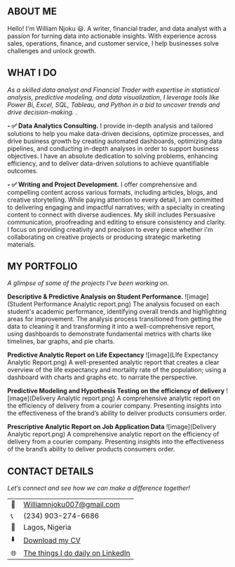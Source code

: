 
<!--Section 1: Introduce your self-->
## ABOUT ME

Hello! I'm William Njoku 😃. A writer, financial trader, and data analyst with a passion for turning data into actionable insights. With experience across sales, operations, finance, and customer service, I help businesses solve challenges and unlock growth.


<!--Mention your top/relevant skills here - core and soft skills-->
## WHAT I DO 

*As a skilled data analyst and Financial Trader with expertise in statistical analysis, predictive modeling, and data visualization, I leverage tools like Power Bi, Excel, SQL, Tableau, and Python in a bid to uncover trends and drive decision-making. .*

**- ✅ Data Analytics Consulting.**
I provide in-depth analysis and tailored solutions to help you make data-driven decisions, optimize processes, and drive business growth by creating automated dashboards, optimizing data pipelines, and conducting in-depth analyses in order to support business objectives. I have an absolute dedication to solving problems, enhancing efficiency, and to deliver data-driven solutions to achieve quantifiable outcomes.

**- ✅ Writing and Project Development.**
I offer comprehensive and compelling content across various formats, including articles, blogs, and creative storytelling. While paying attention to every detail, I am committed to delivering engaging and impactful narratives; with a specialty in creating content to connect with diverse audiences. My skill includes Persuasive communication, proofreading and editing to ensure consistency and clarity. I focus on providing creativity and precision to every piece whether i'm collaborating on creative projects or producing strategic marketing materials.

<!--Section 2: List 3-4 key projects-->
## MY PORTFOLIO 

*A glimpse of some of the projects I've been working on.*

**Descriptive & Predictive Analysis on Student Performance.**
![image](Student Performance Analytic report.png)
The analysis focused on each student's academic performance, identifying overall trends and highlighting areas for improvement.
The analysis process transitioned from getting the data to cleaning it and transforming it into a well-comprehensive report, using dashboards to demonstrate fundamental metrics with charts like timelines, bar graphs, and pie charts.


**Predictive Analytic Report on Life Expectancy**
![image](LIfe Expectancy Analytic Report.png)
A well-presented analytic report that creates a clear overview of the life expectancy and mortality rate of the population; using a dashboard with charts and graphs etc. to narrate the perspective.


**Predictive Modeling and Hypothesis Testing on the efficiency of delivery**
![image](Delivery Analytic report.png)
A comprehensive analytic report on the efficiency of delivery from a courier company. 
Presenting insights into the effectiveness of the brand’s ability to deliver products consumers order. 

**Prescriptive Analytic Report on Job Application Data**
![image](Delivery Analytic report.png)
A comprehensive analytic report on the efficiency of delivery from a courier company. 
Presenting insights into the effectiveness of the brand’s ability to deliver products consumers order. 



## CONTACT DETAILS

*Let’s connect and see how we can make a difference together!*
<table>
  <tbody>
    <tr>
      <td>📧</td>
      <td><a href="mailto:Williamnjoku007@gmail.com">Williamnjoku007@gmail.com</a></td>
    </tr>
    <tr>
      <td>📞</td>
      <td>(234) 903-274-6686</td>
    </tr>
    <tr>
      <td>📍</td>
      <td>Lagos, Nigeria</td>
    </tr>
    <tr>
      <td>⬇️</td>
      <td><a href="William Njoku PDF.pdf">Download my CV</a></td>
    </tr>
    <tr>
      <td>🌐</td>
      <td><a href="https://linkedin.com/in/william-njoku-143b51259">The things I do daily on LinkedIn</a></td>
    </tr>
    <tr>



